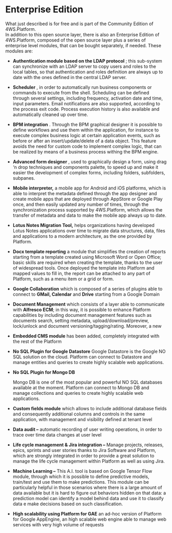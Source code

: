 # Enterprise Edition

What just described is for free and is part of the Community Edition of 4WS.Platform.\
In addition to this open source layer, there is also an Enterprise Edition of 4WS.Platform, composed of the open source layer plus a series of enterprise level modules, that can be bought separately, if needed. These modules are:

* **Authentication module based on the LDAP protocol** ; this sub-system can synchronize with an LDAP server to copy users and roles to the local tables, so that authentication and roles definition are always up to date with the ones defined in the central LDAP server.
* **Scheduler** , in order to automatically run business components or commands to execute from the shell. Scheduling can be defined through several settings, including frequency, activation date and time, input parameters. Email notifications are also supported, according to the process exit code. Process execution history is also available and automatically cleaned up over time.
* **BPM integration** . Through the BPM graphical designer it is possible to define workflows and use them within the application, for instance to execute complex business logic at certain application events, such as before or after an insert/update/delete of a data object. This feature avoids the need for custom code to implement complex logic, that can be realized by means of a business process withing the BPM engine.
* **Advanced form designer** , used to graphically design a form, using drag ‘n drop techniques and components palette, to speed up and make it easier the development of complex forms, including folders, subfolders, subpanes.
* **Mobile interpreter,**  a mobile app for Android and iOS platforms, which is able to interpret the metadata defined through the app designer and create mobile apps that are deployed through AppStore or Google Play once, and then easily updated any number of times, through the synchronization process supported by 4WS.Platform, which allows the transfer of metadata and data to make the mobile app always up to date.
* **Lotus Notes Migration Tool,** helps organizations having developed Lotus Notes applications over time to migrate data structures, data, files and applications to a modern architecture, as the one provided by Platform.
* **Docx template reporting** a module that simplifies the creation of reports starting from a template created using Microsoft Word or Open Office; basic skills are required when creating the template, thanks to the user of widespread tools. Once deployed the template into Platform and mapped values to fill in, the report can be attached to any part of Platform, such as a menu item or a grid or form.
* **Google Collaboration** which is composed of a series of plugins able to connect to **GMail, Calendar** and **Drive** starting from a Google Domain
* **Document Management** which consists of a layer able to communicate with **Alfresco ECM**; in this way, it is possible to enhance Platform capabilities by including document management features such as documents search, setting metadata, upload/download/preview, lock/unlock and document versioning/tagging/rating. Moreover, a new
* **Embedded CMS module** has been added, completely integrated with the rest of the Platform
* **No SQL Plugin for Google Datastore** Google Datastore is the Google NO SQL solution on the cloud. Platform can connect to Datastore and manage entities and queries to create highly scalable web applications.
*   **No SQL Plugin for Mongo DB**&#x20;

    Mongo DB is one of the most popular and powerful NO SQL databases available at the moment. Platform can connect to Mongo DB and manage collections and queries to create highly scalable web applications.
* **Custom fields module** which allows to include additional database fields and consequently additional columns and controls in the same application, with management and visibility defined at tenant level
* **Data audit –** automatic recording of user writing operations, in order to trace over time data changes at user level
* **Life cycle management & Jira integration –** Manage projects, releases, epics, sprints and user stories thanks to Jira Software and Platform, which are strongly integrated in order to provide a great solution to manage the life cycle management within Platform as well as using Jira.&#x20;
* **Machine Learning –** This A.I. tool is based on Google Tensor Flow module, through which it is possible to define predictive models, train/test and use them to make predictions. This module can be particularly helpful in those scenarios where there is a large amount of data available but it is hard to figure out behaviors hidden on that data: a prediction model can identify a model behind data and use it to classify data e make decisions based on such classification.
* **High scalability using Platform for GAE** an ad-hoc version of Platform for Google AppEngine, an high scalable web engine able to manage web services with very high volume of requests
